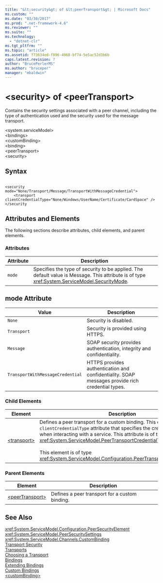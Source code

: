```yaml
---
title: "&lt;security&gt; of &lt;peerTransport&gt; | Microsoft Docs"
ms.custom: ""
ms.date: "03/30/2017"
ms.prod: ".net-framework-4.6"
ms.reviewer: ""
ms.suite: ""
ms.technology: 
  - "dotnet-clr"
ms.tgt_pltfrm: ""
ms.topic: "article"
ms.assetid: f73634ed-f896-4968-bf74-5e5ac52d3b6b
caps.latest.revision: 7
author: "BrucePerlerMS"
ms.author: "bruceper"
manager: "mbaldwin"
---
```

# &lt;security&gt; of &lt;peerTransport&gt;
Contains the security settings associated with a peer channel, including the type of authentication used and the security used for the message transport.  
  
 \<system.serviceModel>  
\<bindings>  
\<customBinding>  
\<binding>  
\<peerTransport>  
\<security>  
  
## Syntax  
  
```  
  
<security mode="None/Transport/Message/TransportWithMessageCredential">  
    <transport clientCredentialType="None/Windows/UserName/Certificate/CardSpace" />  
</security  
```  
  
## Attributes and Elements  
 The following sections describe attributes, child elements, and parent elements.  
  
### Attributes  
  
|Attribute|Description|  
|---------------|-----------------|  
|`mode`|Specifies the type of security to be applied. The default value is Message. This attribute is of type <xref:System.ServiceModel.SecurityMode>.|  
  
## mode Attribute  
  
|Value|Description|  
|-----------|-----------------|  
|`None`|Security is disabled.|  
|`Transport`|Security is provided using HTTPS.|  
|`Message`|SOAP security provides authentication, integrity and confidentiality.|  
|`TransportWithMessageCredential`|HTTPS provides authentication and confidentiality. SOAP messages provide rich credential types.|  
  
### Child Elements  
  
|Element|Description|  
|-------------|-----------------|  
|[\<transport>](../../../../../docs/framework/configuring-apps/file-schema/wcf/transport-of-peertransport.md)|Defines a peer transport for a custom binding. This element has a `clientCredentialType` attribute that specifies the credentials to be used when interacting with a service. This attribute is of type <xref:System.ServiceModel.PeerTransportCredentialType>.<br /><br /> This element is of type <xref:System.ServiceModel.Configuration.PeerTransportSecurityElement>.|  
  
### Parent Elements  
  
|Element|Description|  
|-------------|-----------------|  
|[\<peerTransport>](../../../../../docs/framework/configuring-apps/file-schema/wcf/peertransport.md)|Defines a peer transport for a custom binding.|  
  
## See Also  
 <xref:System.ServiceModel.Configuration.PeerSecurityElement>   
 <xref:System.ServiceModel.PeerSecuritySettings>   
 <xref:System.ServiceModel.Channels.CustomBinding>   
 [Transport Security](../../../../../docs/framework/wcf/feature-details/transport-security.md)   
 [Transports](../../../../../docs/framework/wcf/feature-details/transports-in-windows-communication-foundation.md)   
 [Choosing a Transport](../../../../../docs/framework/wcf/feature-details/choosing-a-transport.md)   
 [Bindings](../../../../../docs/framework/wcf/windows-communication-foundation-bindings.md)   
 [Extending Bindings](../../../../../docs/framework/wcf/extending/extending-bindings.md)   
 [Custom Bindings](../../../../../docs/framework/wcf/extending/custom-bindings.md)   
 [\<customBinding>](../../../../../docs/framework/configuring-apps/file-schema/wcf/custombinding.md)